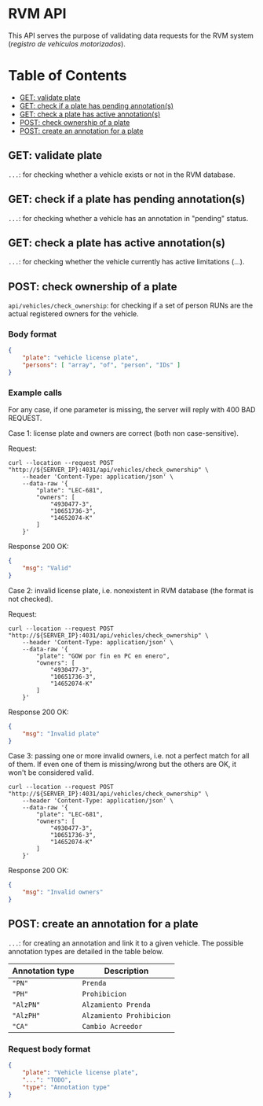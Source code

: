 # RVM API

This API serves the purpose of validating data requests for the RVM system (*registro de vehículos motorizados*).


# Table of Contents
  - [GET: validate plate](#get-validate-plate)
  - [GET: check if a plate has pending annotation(s)](#get-check-if-a-plate-has-pending-annotations)
  - [GET: check a plate has active annotation(s)](#get-check-a-plate-has-active-annotations)
  - [POST: check ownership of a plate](#post-check-ownership-of-a-plate)
  - [POST: create an annotation for a plate](#post-create-an-annotation-for-a-plate)

<!-- TODO: detail path, request/response format and insert example calls for each API method -->


## GET: validate plate

`...`: for checking whether a vehicle exists or not in the RVM database.

## GET: check if a plate has pending annotation(s)

`...`: for checking whether a vehicle has an annotation in "pending" status.


## GET: check a plate has active annotation(s)

`...`: for checking whether the vehicle currently has active limitations (...).

## POST: check ownership of a plate

`api/vehicles/check_ownership`: for checking if a set of person RUNs are the actual registered owners for the vehicle.

### Body format

```json
{
    "plate": "vehicle license plate",
    "persons": [ "array", "of", "person", "IDs" ]
}
```

### Example calls

For any case, if one parameter is missing, the server will reply with 400 BAD REQUEST.

Case 1: license plate and owners are correct (both non case-sensitive).

Request:

```shell
curl --location --request POST "http://${SERVER_IP}:4031/api/vehicles/check_ownership" \
    --header 'Content-Type: application/json' \
    --data-raw '{
        "plate": "LEC-681",
        "owners": [
            "4930477-3",
            "10651736-3",
            "14652074-K"
        ]
    }'
```

Response 200 OK:

```json
{
    "msg": "Valid"
}
```

Case 2: invalid license plate, i.e. nonexistent in RVM database (the format is not checked).

Request:

```shell
curl --location --request POST "http://${SERVER_IP}:4031/api/vehicles/check_ownership" \
    --header 'Content-Type: application/json' \
    --data-raw '{
        "plate": "GOW por fin en PC en enero",
        "owners": [
            "4930477-3",
            "10651736-3",
            "14652074-K"
        ]
    }'
```

Response 200 OK:

```json
{
    "msg": "Invalid plate"
}
```

Case 3: passing one or more invalid owners, i.e. not a perfect match for all of them. If even one of them is missing/wrong but the others are OK, it won't be considered valid.

```shell
curl --location --request POST "http://${SERVER_IP}:4031/api/vehicles/check_ownership" \
    --header 'Content-Type: application/json' \
    --data-raw '{
        "plate": "LEC-681",
        "owners": [
            "4930477-3",
            "10651736-3",
            "14652074-K"
        ]
    }'
```

Response 200 OK:

```json
{
    "msg": "Invalid owners"
}
```

## POST: create an annotation for a plate

`...`: for creating an annotation and link it to a given vehicle. The possible annotation types are detailed in the table below.

<!-- TODO: explain each abreviation -->
| Annotation type | Description |
| --------------- | ----------- |
| `"PN"`          | `Prenda`         |
| `"PH"`          | `Prohibicion`         |
| `"AlzPN"`       | `Alzamiento Prenda`         |
| `"AlzPH"`       | `Alzamiento Prohibicion`         |
| `"CA"`          | `Cambio Acreedor`         |

### Request body format

```json
{
    "plate": "Vehicle license plate",
    "...": "TODO",
    "type": "Annotation type"
}
```

